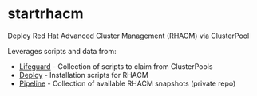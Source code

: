 # startrhacm
Deploy Red Hat Advanced Cluster Management (RHACM) via ClusterPool

Leverages scripts and data from:
- [Lifeguard](https://github.com/open-cluster-management/lifeguard) - Collection of scripts to claim from ClusterPools
- [Deploy](https://github.com/open-cluster-management/deploy) - Installation scripts for RHACM
- [Pipeline](https://github.com/open-cluster-management/pipeline/) - Collection of available RHACM snapshots (private repo)
